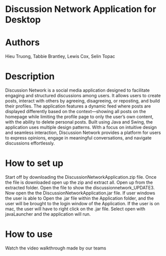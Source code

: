 # Discussion Network Application for Desktop
# Authors 
Hieu Truong, Tabbie Brantley, Lewis Cox, Selin Topac
# Description 
Discussion Network is a social media application designed to facilitate engaging and structured discussions among users. It allows users to create posts, interact with others by agreeing, disagreeing, or reposting, and build their profiles. The application features a dynamic feed where posts are displayed differently based on the context—showing all posts on the homepage while limiting the profile page to only the user’s own content, with the ability to delete personal posts. Built using Java and Swing, the application uses multiple design patterns. With a focus on intuitive design and seamless interaction, Discussion Network provides a platform for users to express opinions, engage in meaningful conversations, and navigate discussions effortlessly.
# How to set up
Start off by downloading the DiscussionNetworkApplication.zip file. Once the file is downloaded open up the zip and extract all. Open up from the extracted folder. Open the file to show the discussionnetwork_UPDATE3. Now open the the DiscussionNetworkApplication.jar file. If user windows the user is able to Open the .jar file within the Application folder, and the user will be brought to the login window of the Application. If the user is on mac, the user will have to right click on the .jar file. Select open with javaLauncher and the application will run.
# How to use
Watch the video walkthrough made by our teams

